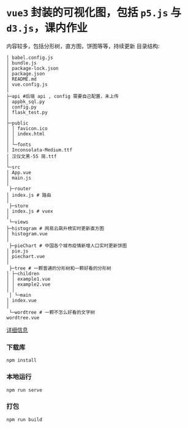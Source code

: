 # `vue3` 封装的可视化图，包括 `p5.js` 与 `d3.js`，课内作业

内容较多，包括分形树，直方图，饼图等等，持续更新
目录结构:

```
│ babel.config.js
│ bundle.js
│ package-lock.json
│ package.json
│ README.md
│ vue.config.js
│
├─api #后端 api , config 需要自己配置，未上传
│ appbk_sql.py
│ config.py
│ flask_test.py
│
├─public
│ │ favicon.ico
│ │ index.html
│ │
│ └─fonts
│ Inconsolata-Medium.ttf
│ 汉仪文黑-55 简.ttf
│
└─src
│ App.vue
│ main.js
│
 ├─router
│ index.js # 路由
│
 ├─store
│ index.js # vuex
│
 └─views
├─histogram # 网易云飙升榜实时更新直方图
│ histogram.vue
│
 ├─pieChart # 中国各个城市疫情新增人口实时更新饼图
│ pie.js
│ piechart.vue
│
 ├─tree # 一颗普通的分形树和一颗好看的分形树
│ ├─children
│ │ example1.vue
│ │ example2.vue
│ │
 │ └─main
│ index.vue
│
 └─wordtree # 一颗不怎么好看的文字树
wordtree.vue
```

[详细信息](https://zwt666.top/index.php/archives/9/)

### 下载库

```
npm install
```

### 本地运行

```
npm run serve
```

### 打包

```
npm run build
```
